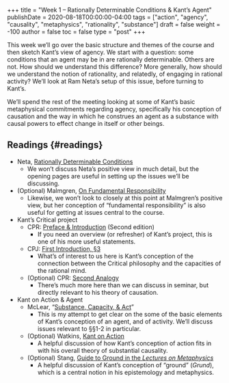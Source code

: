 +++
title = "Week 1 – Rationally Determinable Conditions & Kant’s Agent"
publishDate = 2020-08-18T00:00:00-04:00
tags = ["action", "agency", "causality", "metaphysics", "rationality", "substance"]
draft = false
weight = -100
author = false
toc = false
type = "post"
+++

This week we’ll go over the basic structure and themes of the course and then sketch
Kant’s view of agency. We start with a question: some conditions that an agent may be
in are rationally determinable. Others are not. How should we understand this
difference? More generally, how should we understand the notion of rationality, and
relatedly, of engaging in rational activity? We’ll look at Ram Neta’s setup of this
issue, before turning to Kant’s.

We’ll spend the rest of the meeting looking at some of Kant’s basic metaphysical
commitments regarding agency, specifically his conception of causation and the way in
which he construes an agent as a substance with causal powers to effect change in
itself or other beings.


## Readings {#readings}

-   Neta, [Rationally Determinable Conditions](/materials/readings/neta-RDCs.pdf)
    -   We won’t discuss Neta’s positive view in much detail, but the opening pages are
        useful in setting up the issues we’ll be discussing.
-   (Optional) Malmgren, [On Fundamental Responsibility](/materials/readings/malmgren-responsibility.pdf)
    -   Likewise, we won’t look to closely at this point at Malmgren’s positive view,
        but her conception of “fundamental responsibility” is also useful for getting at
        issues central to the course.
-   Kant’s Critical project
    -   CPR: [Preface & Introduction](/materials/readings/CPR-preface-and-introduction.pdf) (Second edition)
        -   If you need an overview (or refresher) of Kant’s project, this is one of his more useful statements.
    -   CPJ: [First Introduction, §3](/materials/readings/CPJ-FI-III.pdf)
        -   What’s of interest to us here is Kant’s conception of the connection between
            the Critical philosophy and the capacities of the rational mind.
    -   (Optional) CPR: [Second Analogy](/materials/readings/kant-second-analogy.pdf)
        -   There’s much more here than we can discuss in seminar, but directly relevant
            to his theory of causation.
-   Kant on Action & Agent
    -   McLear, “[Substance, Capacity, & Act](https://www.dropbox.com/s/8d6ar03pwhbstz6/substance.pdf?dl=0)”
        -   This is my attempt to get clear on the some of the basic elements of Kant’s
            conception of an agent, and of activity. We’ll discuss issues relevant to
            §§1-2 in particular.
    -   (Optional) Watkins, [Kant on Action](/materials/readings/watkins-action.pdf)
        -   A helpful discussion of how Kant’s conception of action fits in with his
            overall theory of substantial causality.
    -   (Optional) Stang, [Guide to Ground in the _Lectures on Metaphysics_](/materials/readings/stang-ground.pdf)
        -   A helpful discussion of Kant’s conception of “ground” (_Grund_), which is a
            central notion in his epistemology and metaphysics.
